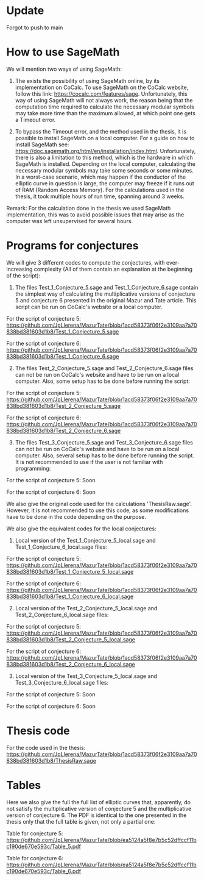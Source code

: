 # Update
Forgot to push to main

# How to use SageMath
We will mention two ways of using SageMath:
1) The exists the possibility of using SageMath online, by its implementation on CoCalc. To use SageMath on the CoCalc website, follow this link: https://cocalc.com/features/sage.
Unfortunately, this way of using SageMath will not always work, the reason being that the computation time required to calculate the necessary modular symbols may take more time than the maximum allowed, at which point one gets a Timeout error.

2) To bypass the Timeout error, and the method used in the thesis, it is possible to install SageMath on a local computer. For a guide on how to install SageMath see: https://doc.sagemath.org/html/en/installation/index.html.
Unfortunately, there is also a limitation to this method, which is the hardware in which SageMath is installed. Depending on the local computer, calculating the necessary modular symbols may take some seconds or some minutes. In a worst-case scenario, which may happen if the conductor of the elliptic curve in question is large, the computer may freeze if it runs out of RAM (Random Access Memory). 
For the calculations used in the thesis, it took multiple hours of run time, spanning around 3 weeks. 

Remark: For the calculation done in the thesis we used SageMath implementation, this was to avoid possible issues that may arise as the computer was left unsupervised for several hours.

# Programs for conjectures
We will give 3 different codes to compute the conjectures, with ever-increasing complexity (All of them contain an explanation at the beginning of the script):

1) The files Test_1_Conjecture_5.sage and Test_1_Conjecture_6.sage contain the simplest way of calculating the multiplicative versions of conjecture 5 and conjecture 6 presented in the original Mazur and Tate article. This script can be run on CoCalc's website or a local computer.
   
For the script of conjecture 5: https://github.com/JpLlerena/MazurTate/blob/1acd58373f06f2e3109aa7a70838bd381603d1b8/Test_1_Conjecture_5.sage

For the script of conjecture 6: https://github.com/JpLlerena/MazurTate/blob/1acd58373f06f2e3109aa7a70838bd381603d1b8/Test_1_Conjecture_6.sage

2) The files Test_2_Conjecture_5.sage and Test_2_Conjecture_6.sage files can not be run on CoCalc's website and have to be run on a local computer. Also, some setup has to be done before running the script:
   
For the script of conjecture 5: https://github.com/JpLlerena/MazurTate/blob/1acd58373f06f2e3109aa7a70838bd381603d1b8/Test_2_Conjecture_5.sage

For the script of conjecture 6: https://github.com/JpLlerena/MazurTate/blob/1acd58373f06f2e3109aa7a70838bd381603d1b8/Test_2_Conjecture_6.sage

3) The files Test_3_Conjecture_5.sage and Test_3_Conjecture_6.sage files can not be run on CoCalc's website and have to be run on a local computer. Also, several setup has to be done before running the script. It is not recommended to use if the user is not familiar with programming:

For the script of conjecture 5: Soon

For the script of conjecture 6: Soon

We also give the original code used for the calculations 'ThesisRaw.sage'. However, it is not recommended to use this code, as some modifications have to be done in the code depending on the purpose.

We also give the equivalent codes for the local conjectures:

1) Local version of the Test_1_Conjecture_5_local.sage and Test_1_Conjecture_6_local.sage files:

For the script of conjecture 5: https://github.com/JpLlerena/MazurTate/blob/1acd58373f06f2e3109aa7a70838bd381603d1b8/Test_1_Conjecture_5_local.sage

For the script of conjecture 6: https://github.com/JpLlerena/MazurTate/blob/1acd58373f06f2e3109aa7a70838bd381603d1b8/Test_1_Conjecture_6_local.sage

2) Local version of the Test_2_Conjecture_5_local.sage and Test_2_Conjecture_6_local.sage files:

For the script of conjecture 5: https://github.com/JpLlerena/MazurTate/blob/1acd58373f06f2e3109aa7a70838bd381603d1b8/Test_2_Conjecture_5_local.sage

For the script of conjecture 6: https://github.com/JpLlerena/MazurTate/blob/1acd58373f06f2e3109aa7a70838bd381603d1b8/Test_2_Conjecture_6_local.sage

3) Local version of the Test_3_Conjecture_5_local.sage and Test_3_Conjecture_6_local.sage files:

For the script of conjecture 5: Soon

For the script of conjecture 6: Soon

# Thesis code

For the code used in the thesis: https://github.com/JpLlerena/MazurTate/blob/1acd58373f06f2e3109aa7a70838bd381603d1b8/ThesisRaw.sage

# Tables
Here we also give the full the full list of elliptic curves that, apparently, do not satisfy the multiplicative version of conjecture 5 and the multiplicative version of conjecture 6. The PDF is identical to the one presented in the thesis only that the full table is given, not only a partial one:

Table for conjecture 5: https://github.com/JpLlerena/MazurTate/blob/ea5124a5f8e7b5c52dffccf11bc190de670e593c/Table_5.pdf

Table for conjecture 6: https://github.com/JpLlerena/MazurTate/blob/ea5124a5f8e7b5c52dffccf11bc190de670e593c/Table_6.pdf

